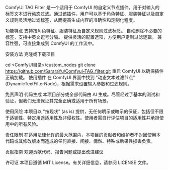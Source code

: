 ComfyUI TAG Filter 是一个适用于 ComfyUI 的自定义节点插件，用于对输入的标签文本进行动态过滤。通过该插件，用户可以基于角色特征、服装特征以及自定义规则灵活地过滤标签，从而提高生成内容的准确性和定制化程度。

功能特点
支持按角色特征、服装特征及自定义规则过滤标签。
自动删除不必要的标签，支持中英文逗号分隔。
提供灵活的配置选项，方便用户定制过滤逻辑。
兼容性强，可直接集成到 ComfyUI 的工作流中。

安装方法
克隆或下载项目

cd <ComfyUI目录>/custom_nodes
git clone https://github.com/SararaYu/Comfyui-TAG_filter.git
重启 ComfyUI 以确保插件正确加载。
使用插件 在 ComfyUI 界面中找到 "动态文本过滤节点" (DynamicTextFilterNode)，根据需求设置输入参数和过滤规则。

免责声明
代码生成
本项目部分或全部代码由 AI 生成。尽管经过了基本的测试和验证，但我们无法保证其完全正确或适用于所有场景。

使用风险
本项目以 "按现状" (as is) 提供，无任何明示或暗示的保证，包括但不限于适销性、特定用途适用性及非侵权性。使用者需自行评估项目的适用性并承担使用中的所有风险。

责任限制
在适用法律允许的最大范围内，本项目的贡献者和维护者不对因使用本代码或其修改版本而造成的任何直接、间接、偶然、特殊或后果性损害负责。

贡献指南
欢迎贡献代码、报告问题或提出改进建议

许可证
本项目遵循 MIT License。有关详细信息，请参阅 LICENSE 文件。

